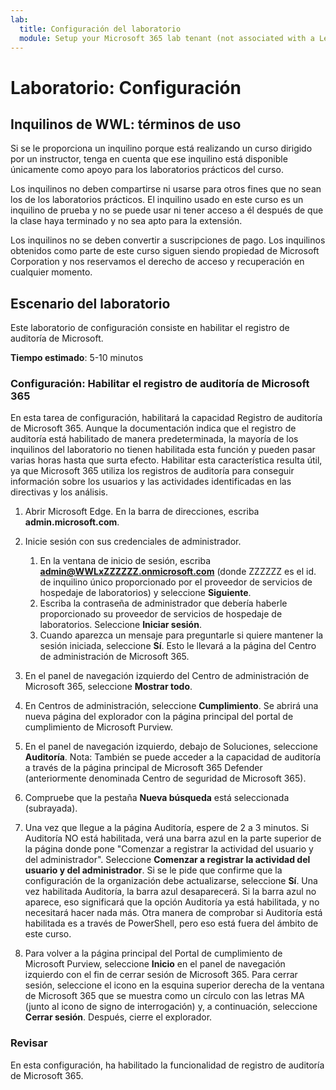 ```yaml
---
lab:
  title: Configuración del laboratorio
  module: Setup your Microsoft 365 lab tenant (not associated with a Learn module)
---
```


# Laboratorio: Configuración

## Inquilinos de WWL: términos de uso
Si se le proporciona un inquilino porque está realizando un curso dirigido por un instructor, tenga en cuenta que ese inquilino está disponible únicamente como apoyo para los laboratorios prácticos del curso.

Los inquilinos no deben compartirse ni usarse para otros fines que no sean los de los laboratorios prácticos. El inquilino usado en este curso es un inquilino de prueba y no se puede usar ni tener acceso a él después de que la clase haya terminado y no sea apto para la extensión.

Los inquilinos no se deben convertir a suscripciones de pago. Los inquilinos obtenidos como parte de este curso siguen siendo propiedad de Microsoft Corporation y nos reservamos el derecho de acceso y recuperación en cualquier momento.

## Escenario del laboratorio

Este laboratorio de configuración consiste en habilitar el registro de auditoría de Microsoft.

**Tiempo estimado**: 5-10 minutos

### Configuración: Habilitar el registro de auditoría de Microsoft 365

En esta tarea de configuración, habilitará la capacidad Registro de auditoría de Microsoft 365.  Aunque la documentación indica que el registro de auditoría está habilitado de manera predeterminada, la mayoría de los inquilinos del laboratorio no tienen habilitada esta función y pueden pasar varias horas hasta que surta efecto.  Habilitar esta característica resulta útil, ya que Microsoft 365 utiliza los registros de auditoría para conseguir información sobre los usuarios y las actividades identificadas en las directivas y los análisis.

1. Abrir Microsoft Edge. En la barra de direcciones, escriba **admin.microsoft.com**.

1. Inicie sesión con sus credenciales de administrador.
    1. En la ventana de inicio de sesión, escriba **admin@WWLxZZZZZZ.onmicrosoft.com** (donde ZZZZZZ es el id. de inquilino único proporcionado por el proveedor de servicios de hospedaje de laboratorios) y seleccione **Siguiente**.
    1. Escriba la contraseña de administrador que debería haberle proporcionado su proveedor de servicios de hospedaje de laboratorios. Seleccione **Iniciar sesión**.
    1. Cuando aparezca un mensaje para preguntarle si quiere mantener la sesión iniciada, seleccione **Sí**. Esto le llevará a la página del Centro de administración de Microsoft 365.

1. En el panel de navegación izquierdo del Centro de administración de Microsoft 365, seleccione **Mostrar todo**.

1. En Centros de administración, seleccione **Cumplimiento**.  Se abrirá una nueva página del explorador con la página principal del portal de cumplimiento de Microsoft Purview.  

1. En el panel de navegación izquierdo, debajo de Soluciones, seleccione **Auditoría**.  Nota: También se puede acceder a la capacidad de auditoría a través de la página principal de Microsoft 365 Defender (anteriormente denominada Centro de seguridad de Microsoft 365).

1. Compruebe que la pestaña **Nueva búsqueda** está seleccionada (subrayada).

1. Una vez que llegue a la página Auditoría, espere de 2 a 3 minutos.  Si Auditoría NO está habilitada, verá una barra azul en la parte superior de la página donde pone "Comenzar a registrar la actividad del usuario y del administrador".  Seleccione **Comenzar a registrar la actividad del usuario y del administrador**.  Si se le pide que confirme que la configuración de la organización debe actualizarse, seleccione **Sí**. Una vez habilitada Auditoría, la barra azul desaparecerá.  Si la barra azul no aparece, eso significará que la opción Auditoría ya está habilitada, y no necesitará hacer nada más.  Otra manera de comprobar si Auditoría está habilitada es a través de PowerShell, pero eso está fuera del ámbito de este curso.

1. Para volver a la página principal del Portal de cumplimiento de Microsoft Purview, seleccione **Inicio** en el panel de navegación izquierdo con el fin de cerrar sesión de Microsoft 365. Para cerrar sesión, seleccione el icono en la esquina superior derecha de la ventana de Microsoft 365 que se muestra como un círculo con las letras MA (junto al icono de signo de interrogación) y, a continuación, seleccione **Cerrar sesión**. Después, cierre el explorador.

### Revisar

En esta configuración, ha habilitado la funcionalidad de registro de auditoría de Microsoft 365.
